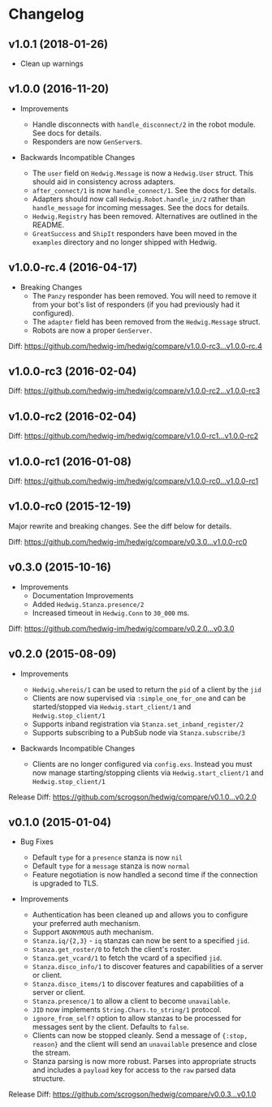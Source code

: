 # Changelog

## v1.0.1 (2018-01-26)

- Clean up warnings

## v1.0.0 (2016-11-20)

- Improvements
  - Handle disconnects with `handle_disconnect/2` in the robot module. See docs
    for details.
  - Responders are now `GenServer`s.

- Backwards Incompatible Changes
  - The `user` field on `Hedwig.Message` is now a `Hedwig.User` struct.
    This should aid in consistency across adapters.
  - `after_connect/1` is now `handle_connect/1`. See the docs for details.
  - Adapters should now call `Hedwig.Robot.handle_in/2` rather than `handle_message`
    for incoming messages. See the docs for details.
  - `Hedwig.Registry` has been removed. Alternatives are outlined in the README.
  - `GreatSuccess` and `ShipIt` responders have been moved in the `examples`
    directory and no longer shipped with Hedwig.

## v1.0.0-rc.4 (2016-04-17)

- Breaking Changes
  - The `Panzy` responder has been removed. You will need to remove it from your
    bot's list of responders (if you had previously had it configured).
  - The `adapter` field has been removed from the `Hedwig.Message` struct.
  - Robots are now a proper `GenServer`.

Diff: https://github.com/hedwig-im/hedwig/compare/v1.0.0-rc3...v1.0.0-rc.4

## v1.0.0-rc3 (2016-02-04)

Diff: https://github.com/hedwig-im/hedwig/compare/v1.0.0-rc2...v1.0.0-rc3

## v1.0.0-rc2 (2016-02-04)

Diff: https://github.com/hedwig-im/hedwig/compare/v1.0.0-rc1...v1.0.0-rc2

## v1.0.0-rc1 (2016-01-08)

Diff: https://github.com/hedwig-im/hedwig/compare/v1.0.0-rc0...v1.0.0-rc1

## v1.0.0-rc0 (2015-12-19)

Major rewrite and breaking changes. See the diff below for details.

Diff: https://github.com/hedwig-im/hedwig/compare/v0.3.0...v1.0.0-rc0

## v0.3.0 (2015-10-16)

- Improvements
  - Documentation Improvements
  - Added `Hedwig.Stanza.presence/2`
  - Increased timeout in `Hedwig.Conn` to `30_000` ms.

Diff: https://github.com/hedwig-im/hedwig/compare/v0.2.0...v0.3.0

## v0.2.0 (2015-08-09)

- Improvements

  - `Hedwig.whereis/1` can be used to return the `pid` of a client by the `jid`
  - Clients are now supervised via `:simple_one_for_one` and can be
    started/stopped via `Hedwig.start_client/1` and `Hedwig.stop_client/1`
  - Supports inband registration via `Stanza.set_inband_register/2`
  - Supports subscribing to a PubSub node via `Stanza.subscribe/3`

- Backwards Incompatible Changes

  - Clients are no longer configured via `config.exs`. Instead you must now manage
    starting/stopping clients via `Hedwig.start_client/1` and `Hedwig.stop_client/1`

Release Diff: https://github.com/scrogson/hedwig/compare/v0.1.0...v0.2.0

## v0.1.0 (2015-01-04)

- Bug Fixes
  - Default `type` for a `presence` stanza is now `nil`
  - Default `type` for a `message` stanza is now `normal`
  - Feature negotiation is now handled a second time if the connection is upgraded to TLS.

- Improvements

  - Authentication has been cleaned up and allows you to configure your preferred auth mechanism.
  - Support `ANONYMOUS` auth mechanism.
  - `Stanza.iq/{2,3}` - `iq` stanzas can now be sent to a specified `jid`.
  - `Stanza.get_roster/0` to fetch the client's roster.
  - `Stanza.get_vcard/1` to fetch the vcard of a specified `jid`.
  - `Stanza.disco_info/1` to discover features and capabilities of a server or client.
  - `Stanza.disco_items/1` to discover features and capabilities of a server or client.
  - `Stanza.presence/1` to allow a client to become `unavailable`.
  - `JID` now implements `String.Chars.to_string/1` protocol.
  - `ignore_from_self?` option to allow stanzas to be processed for messages sent by the client. Defaults to `false`.
  - Clients can now be stopped cleanly. Send a message of `{:stop, reason}` and the client will send an `unavailable` presence and close the stream.
  - Stanza parsing is now more robust. Parses into appropriate structs and includes a `payload` key for access to the `raw` parsed data structure.

Release Diff: https://github.com/scrogson/hedwig/compare/v0.0.3...v0.1.0
